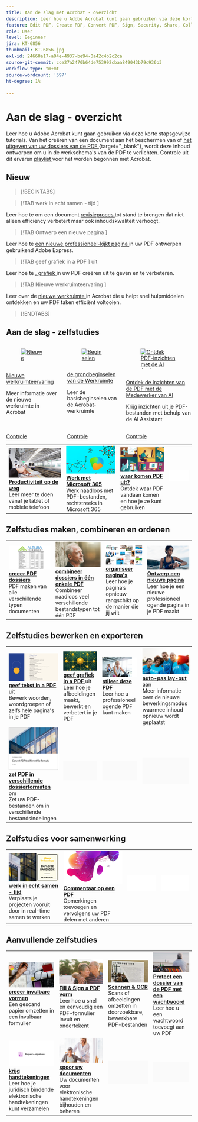 ```yaml
---
title: Aan de slag met Acrobat - overzicht
description: Leer hoe u Adobe Acrobat kunt gaan gebruiken via deze korte stapsgewijze zelfstudies (1-2 min)
feature: Edit PDF, Create PDF, Convert PDF, Sign, Security, Share, Collaboration, Workspace
role: User
level: Beginner
jira: KT-6856
thumbnail: KT-6856.jpg
exl-id: 24660a17-a04e-4937-be94-0a42c4b2c2ca
source-git-commit: cce27a2470b64de753992cbaa849043b79c936b3
workflow-type: tm+mt
source-wordcount: '597'
ht-degree: 1%

---
```


# Aan de slag - overzicht

Leer hoe u Adobe Acrobat kunt gaan gebruiken via deze korte stapsgewijze tutorials. Van het creëren van een document aan het beschermen van of [ het uitgeven van uw dossiers van de PDF ](https://www.adobe.com/nl/acrobat/online/pdf-editor.html) {target="_blank"}, wordt deze inhoud ontworpen om u in de werkschema&#39;s van de PDF te verlichten. Controle uit dit ervaren [ playlist ](https://experienceleague.adobe.com/en/playlists/acrobat-get-started-business-users) voor het worden begonnen met Acrobat.

## Nieuw

>[!BEGINTABS]

>[!TAB  werk in echt samen - tijd ]

Leer hoe te om een document [ revisieproces ](collaborate.md) tot stand te brengen dat niet alleen efficiency verbetert maar ook inhoudskwaliteit verhoogt.

>[!TAB  Ontwerp een nieuwe pagina ]

Leer hoe te [ een nieuwe professioneel-kijkt pagina ](add-custom-page.md) in uw PDF ontwerpen gebruikend Adobe Express.

>[!TAB  geef grafiek in a PDF ] uit

Leer hoe te [, grafiek ](edit-graphics.md) in uw PDF creëren uit te geven en te verbeteren.

>[!TAB  Nieuwe werkruimteervaring ]

Leer over de [ nieuwe werkruimte ](new-workspace.md) in Acrobat die u helpt snel hulpmiddelen ontdekken en uw PDF taken efficiënt voltooien.

>[!ENDTABS]

## Aan de slag - zelfstudies

<!-- START CARDS HTML - DO NOT MODIFY BY HAND -->
<div class="columns">
    <div class="column is-half-tablet is-half-desktop is-one-third-widescreen" aria-label="New workspace experience">
        <div class="card" style="height: 100%; display: flex; flex-direction: column; height: 100%;">
            <div class="card-image">
                <figure class="image x-is-16by9">
                    <a href="https://experienceleague.adobe.com/en/docs/document-cloud-learn/acrobat-learning/getting-started/new-workspace" title="Nieuwe werkruimte-ervaring" target="_blank" rel="referrer">
                        <img class="is-bordered-r-small" src="https://experienceleague.adobe.com/en/docs/document-cloud-learn/acrobat-learning/getting-started/media_1fd7846c8083ccd0da406c6abf96fe746d9b4539e.png?width=400&format=webply&optimize=medium" alt="Nieuwe werkruimte-ervaring"
                             style="width: 100%; aspect-ratio: 16 / 9; object-fit: cover; overflow: hidden; display: block; margin: auto;">
                    </a>
                </figure>
            </div>
            <div class="card-content is-padded-small" style="display: flex; flex-direction: column; flex-grow: 1; justify-content: space-between;">
                <div class="top-card-content">
                    <p class="headline is-size-6 has-text-weight-bold">
                        <a href="https://experienceleague.adobe.com/en/docs/document-cloud-learn/acrobat-learning/getting-started/new-workspace" target="_blank" rel="referrer" title="Nieuwe werkruimte-ervaring"> Nieuwe werkruimteervaring </a>
                    </p>
                    <p class="is-size-6">Meer informatie over de nieuwe werkruimte in Acrobat</p>
                </div>
                <a href="https://experienceleague.adobe.com/en/docs/document-cloud-learn/acrobat-learning/getting-started/new-workspace" target="_blank" rel="referrer" class="spectrum-Button spectrum-Button--outline spectrum-Button--primary spectrum-Button--sizeM" style="align-self: flex-start; margin-top: 1rem;">
                    <span class="spectrum-Button-label has-no-wrap has-text-weight-bold"> Controle </span>
                </a>
            </div>
        </div>
    </div>
    <div class="column is-half-tablet is-half-desktop is-one-third-widescreen" aria-label="Workspace basics">
        <div class="card" style="height: 100%; display: flex; flex-direction: column; height: 100%;">
            <div class="card-image">
                <figure class="image x-is-16by9">
                    <a href="https://experienceleague.adobe.com/en/docs/document-cloud-learn/acrobat-learning/getting-started/get-to-know-the-acrobat-dc-interface" title="Beginselen van de werkruimte" target="_blank" rel="referrer">
                        <img class="is-bordered-r-small" src="https://experienceleague.adobe.com/en/docs/document-cloud-learn/acrobat-learning/getting-started/media_1829b23b3d26ba9ab2687a87be27ecf1b2adde71e.png?width=400&format=webply&optimize=medium" alt="Beginselen van de werkruimte"
                             style="width: 100%; aspect-ratio: 16 / 9; object-fit: cover; overflow: hidden; display: block; margin: auto;">
                    </a>
                </figure>
            </div>
            <div class="card-content is-padded-small" style="display: flex; flex-direction: column; flex-grow: 1; justify-content: space-between;">
                <div class="top-card-content">
                    <p class="headline is-size-6 has-text-weight-bold">
                        <a href="https://experienceleague.adobe.com/en/docs/document-cloud-learn/acrobat-learning/getting-started/get-to-know-the-acrobat-dc-interface" target="_blank" rel="referrer" title="Beginselen van de werkruimte"> de grondbeginselen van de Werkruimte </a>
                    </p>
                    <p class="is-size-6">Leer de basisbeginselen van de Acrobat-werkruimte</p>
                </div>
                <a href="https://experienceleague.adobe.com/en/docs/document-cloud-learn/acrobat-learning/getting-started/get-to-know-the-acrobat-dc-interface" target="_blank" rel="referrer" class="spectrum-Button spectrum-Button--outline spectrum-Button--primary spectrum-Button--sizeM" style="align-self: flex-start; margin-top: 1rem;">
                    <span class="spectrum-Button-label has-no-wrap has-text-weight-bold"> Controle </span>
                </a>
            </div>
        </div>
    </div>
    <div class="column is-half-tablet is-half-desktop is-one-third-widescreen" aria-label="Discover PDF insights with the AI Assistant">
        <div class="card" style="height: 100%; display: flex; flex-direction: column; height: 100%;">
            <div class="card-image">
                <figure class="image x-is-16by9">
                    <a href="https://experienceleague.adobe.com/en/docs/document-cloud-learn/acrobat-learning/getting-started/ai-assistant" title="Ontdek PDF-inzichten met de AI Assistant" target="_blank" rel="referrer">
                        <img class="is-bordered-r-small" src="https://experienceleague.adobe.com/en/docs/document-cloud-learn/acrobat-learning/getting-started/media_12db4e53771239c4c355e54868bb8c2d72912cf58.png?width=400&format=webply&optimize=medium" alt="Ontdek PDF-inzichten met de AI Assistant"
                             style="width: 100%; aspect-ratio: 16 / 9; object-fit: cover; overflow: hidden; display: block; margin: auto;">
                    </a>
                </figure>
            </div>
            <div class="card-content is-padded-small" style="display: flex; flex-direction: column; flex-grow: 1; justify-content: space-between;">
                <div class="top-card-content">
                    <p class="headline is-size-6 has-text-weight-bold">
                        <a href="https://experienceleague.adobe.com/en/docs/document-cloud-learn/acrobat-learning/getting-started/ai-assistant" target="_blank" rel="referrer" title="Ontdek PDF-inzichten met de AI Assistant"> Ontdek de inzichten van de PDF met de Medewerker van AI </a>
                    </p>
                    <p class="is-size-6">Krijg inzichten uit je PDF-bestanden met behulp van de AI Assistant</p>
                </div>
                <a href="https://experienceleague.adobe.com/en/docs/document-cloud-learn/acrobat-learning/getting-started/ai-assistant" target="_blank" rel="referrer" class="spectrum-Button spectrum-Button--outline spectrum-Button--primary spectrum-Button--sizeM" style="align-self: flex-start; margin-top: 1rem;">
                    <span class="spectrum-Button-label has-no-wrap has-text-weight-bold"> Controle </span>
                </a>
            </div>
        </div>
    </div>
</div>
<!-- END CARDS HTML - DO NOT MODIFY BY HAND -->

<table style="table-layout:fixed">
<tr>
  <td>
    <a href="productivity.md">
      <img alt="Productiviteit onderweg" src="../assets/productivity.png" />
    </a>
    <div>
    <a href="productivity.md"><strong> Productiviteit op de weg </strong></a>
    </div>
    Leer meer te doen vanaf je tablet of mobiele telefoon
    <br>
  </td>
  <td>
      <a href="../integrate/integrate-overview.md#microsoft">
        <img alt="Werken met Microsoft 365" src="../assets/microsoft-365.png" />
      </a>
      <div>
      <a href="../integrate/integrate-overview.md#microsoft"><strong> Werk met Microsoft 365 </strong></a>
      </div>
      Werk naadloos met PDF-bestanden, rechtstreeks in Microsoft 365
      <br> 
  </td>
  <td>
      <a href="where-do-pdfs-come-from.md">
        <img alt="Waar komen PDF vandaan?" src="../assets/where-pdfs.png" />
      </a>
      <div>
      <a href="where-do-pdfs-come-from.md"><strong> waar komen PDF uit?</strong></a>
      </div>
      Ontdek waar PDF vandaan komen en hoe je ze kunt gebruiken
      <br>
  </td>
  <td>
    <img alt="Spacer" src="../assets/Whitespacer.png" />
      <div>
      <br>
  </td>
</tr>
</table>

## Zelfstudies maken, combineren en ordenen

<table style="table-layout:fixed">
  <tr>
    <td>
      <a href="create-pdf.md">
        <img alt="PDF-bestanden maken" src="../assets/create.png" />
      </a>
      <div>
      <a href="create-pdf.md"><strong> creeer PDF dossiers </strong></a>
      </div>
      PDF maken van alle verschillende typen documenten
      <br>
    </td>
    <td>
      <a href="combine-to-pdf.md">
        <img alt="Bestanden combineren tot één PDF" src="../assets/combine.png" />
      </a>
      <div>
      <a href="combine-to-pdf.md"><strong> combineer dossiers in één enkele PDF </strong></a>
      </div>
      Combineer naadloos veel verschillende bestandstypen tot één PDF
      <br>
    </td>
    <td>
      <a href="organize.md">
        <img alt="Pagina’s indelen" src="../assets/organize-pages.png" />
      </a>
      <div>
      <a href="organize.md"><strong> organiseer pagina's </strong></a>
      </div>
      Leer hoe je pagina’s opnieuw rangschikt op de manier die jij wilt
      <br>
    </td>
    <td>
      <a href="add-custom-page.md">
        <img alt="Een nieuwe pagina ontwerpen" src="../assets/design.png" />
      </a>
      <div>
      <a href="add-custom-page.md"><strong> Ontwerp een nieuwe pagina </strong></a>
      </div>
     Leer hoe je een nieuwe professioneel ogende pagina in je PDF maakt
      <br>
    </td>
  </tr>
  </table>

## Zelfstudies bewerken en exporteren

<table style="table-layout:fixed">
  <tr>
    <td>
      <a href="edit-pdf.md">
        <img alt="Tekst in een PDF bewerken" src="../assets/edit-text.png" />
      </a>
      <div>
      <a href="edit-pdf.md"><strong> geef tekst in a PDF </strong></a> uit
      </div>
      Bewerk woorden, woordgroepen of zelfs hele pagina's in je PDF
      <br>
    </td>
    <td>
      <a href="edit-graphics.md">
        <img alt="Afbeeldingen in een PDF bewerken" src="../assets/edit-graphics.png" />
      </a>
      <div>
      <a href="edit-graphics.md"><strong> geef grafiek in a PDF </strong></a> uit
      </div>
      Leer hoe je afbeeldingen maakt, bewerkt en verbetert in je PDF
      <br>
    </td>
    <td>
      <a href="stylize-this-pdf.md">
        <img alt="Deze PDF stileren" src="../assets/stylize-pdf.png" />
      </a>
      <div>
      <a href="stylize-this-pdf.md"><strong> stileer deze PDF </strong></a>
      </div>
      Leer hoe u professioneel ogende PDF kunt maken
      <br>
    </td>
   <td>
      <a href="auto-adjust-layout.md">
        <img alt="Lay-out automatisch aanpassen" src="../assets/auto-adjust.png" />
      </a>
      <div>
      <a href="auto-adjust-layout.md"><strong> auto-pas lay-out </strong></a> aan
      </div>
      Meer informatie over de nieuwe bewerkingsmodus waarmee inhoud opnieuw wordt geplaatst
      <br>
    </td>
  </tr>
    <td>
      <a href="export-pdf.md">
        <img alt="PDF omzetten in verschillende bestandsindelingen" src="../assets/convert.png" />
      </a>
      <div>
      <a href="export-pdf.md"><strong> zet PDF in verschillende dossierformaten </strong></a> om
      </div>
      Zet uw PDF-bestanden om in verschillende bestandsindelingen
      <br>
    </td>
    <td>
   <img alt="Spacer" src="../assets/Grayspacer.png" />
    <div>
    <br>
  </td>
  <td>
   <img alt="Spacer" src="../assets/Grayspacer.png" />
    <div>
    <br>
  </td>
   <td>
   <img alt="Spacer" src="../assets/Grayspacer.png" />
    <div>
    <br>
  </td>
</tr>
</table>

## Zelfstudies voor samenwerking

<table style="table-layout:fixed">
  <tr>
    <td>
      <a href="collaborate.md">
        <img alt="Samenwerken in real-time" src="../assets/collaborate.png" />
      </a>
      <div>
      <a href="collaborate.md"><strong> werk in echt samen - tijd </strong></a>
      </div>
      Verplaats je projecten vooruit door in real-time samen te werken
    </td>
    <td>
      <a href="comment-on-pdf-files.md">
        <img alt="Opmerkingen over een PDF" src="../assets/comment.png" />
      </a>
      <div>
      <a href="comment-on-pdf-files.md"><strong> Commentaar op een PDF </strong></a>
      </div>
      Opmerkingen toevoegen en vervolgens uw PDF delen met anderen
      <br>
    </td>
    <td>
    <img alt="Spacer" src="../assets/Whitespacer.png" />
      <div>
      <br>
    </td>
    <td>
    <img alt="Spacer" src="../assets/Whitespacer.png" />
      <div>
      <br>
    </td>
</tr>
</table>

## Aanvullende zelfstudies

<table style="table-layout:fixed">
<tr>
  <td>
    <a href="create-fillable-forms.md">
      <img alt="Invulbare formulieren maken" src="../assets/fillable-forms.png" />
    </a>
    <div>
      <a href="create-fillable-forms.md"><strong> creeer invulbare vormen </strong></a>
      </div>
      Een gescand papier omzetten in een invulbaar formulier
      <br>
  </td>
  <td>
    <a href="fill-and-sign.md">
      <img alt="Fill &amp; Sign een PDF-formulier" src="../assets/fill-sign.png" />
    </a>
    <div>
    <a href="fill-and-sign.md"><strong> Fill &amp; Sign a PDF vorm </strong></a>
    </div>
    Leer hoe u snel en eenvoudig een PDF-formulier invult en ondertekent
    <br>
  </td>
  <td>
    <a href="scan-and-ocr.md">
      <img alt="Scan en OCR" src="../assets/scan.png" />
    </a>
    <div>
    <a href="scan-and-ocr.md"><strong> Scannen &amp; OCR </strong></a>
    </div>
    Scans of afbeeldingen omzetten in doorzoekbare, bewerkbare PDF-bestanden
    <br>
  </td>
  <td>
    <a href="password-protect.md">
      <img alt="Protect een PDF-bestand met een wachtwoord" src="../assets/protect.png" />
    </a>
    <div>
    <a href="password-protect.md"><strong> Protect een dossier van de PDF met een wachtwoord </strong></a>
    </div>
    Leer hoe u een wachtwoord toevoegt aan uw PDF
    <br>
  </td>
</tr>
<tr>
  <td>
    <a href="signatures.md">
      <img alt="Handtekeningen ophalen" src="../assets/signatures.png" />
    </a>
    <div>
    <a href="signatures.md"><strong> krijg handtekeningen </strong></a>
    </div>
    Leer hoe je juridisch bindende elektronische handtekeningen kunt verzamelen
    <br>
  </td>
  <td>
    <a href="track.md">
      <img alt="Uw documenten volgen" src="../assets/track.png" />
    </a>
    <div>
    <a href="track.md"><strong> spoor uw documenten </strong></a>
    </div>
    Uw documenten voor elektronische handtekeningen bijhouden en beheren
    <br>
  </td>
  <td>
   <img alt="Spacer" src="../assets/Grayspacer.png" />
    <div>
    <br>
  </td>
  <td>
   <img alt="Spacer" src="../assets/Grayspacer.png" />
    <div>
    <br>
  </td>
</tr>
</table>

